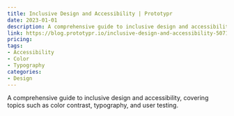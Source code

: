 ```yaml
---
title: Inclusive Design and Accessibility | Prototypr
date: 2023-01-01
description: A comprehensive guide to inclusive design and accessibility, covering topics such as color contrast, typography, and user testing.
link: https://blog.prototypr.io/inclusive-design-and-accessibility-50718a3ac768
pricing: 
tags: 
- Accessibility
- Color
- Typography
categories: 
- Design
---
```


A comprehensive guide to inclusive design and accessibility, covering topics such as color contrast, typography, and user testing.